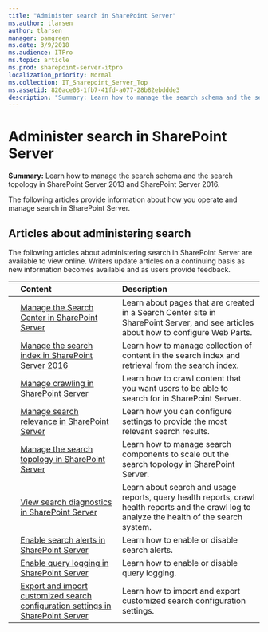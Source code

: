 ```yaml
---
title: "Administer search in SharePoint Server"
ms.author: tlarsen
author: tlarsen
manager: pamgreen
ms.date: 3/9/2018
ms.audience: ITPro
ms.topic: article
ms.prod: sharepoint-server-itpro
localization_priority: Normal
ms.collection: IT_Sharepoint_Server_Top
ms.assetid: 820ace03-1fb7-41fd-a077-28b82ebddde3
description: "Summary: Learn how to manage the search schema and the search topology in SharePoint Server 2013 and SharePoint Server 2016."
---
```


# Administer search in SharePoint Server

 **Summary:** Learn how to manage the search schema and the search topology in SharePoint Server 2013 and SharePoint Server 2016. 
  
The following articles provide information about how you operate and manage search in SharePoint Server.
  
## Articles about administering search

The following articles about administering search in SharePoint Server are available to view online. Writers update articles on a continuing basis as new information becomes available and as users provide feedback.
  
||**Content**|**Description**|
|:-----|:-----|:-----|
||[Manage the Search Center in SharePoint Server](manage-the-search-center-in-sharepoint-server.md) <br/> |Learn about pages that are created in a Search Center site in SharePoint Server, and see articles about how to configure Web Parts.  <br/> |
||[Manage the search index in SharePoint Server 2016](manage-the-index.md) <br/> |Learn how to manage collection of content in the search index and retrieval from the search index.  <br/> |
||[Manage crawling in SharePoint Server](manage-crawling.md) <br/> |Learn how to crawl content that you want users to be able to search for in SharePoint Server.  <br/> |
||[Manage search relevance in SharePoint Server](manage-relevance.md) <br/> |Learn how you can configure settings to provide the most relevant search results.  <br/> |
||[Manage the search topology in SharePoint Server](manage-the-search-topology.md) <br/> |Learn how to manage search components to scale out the search topology in SharePoint Server.  <br/> |
||[View search diagnostics in SharePoint Server](view-search-diagnostics.md) <br/> |Learn about search and usage reports, query health reports, crawl health reports and the crawl log to analyze the health of the search system.  <br/> |
||[Enable search alerts in SharePoint Server](enable-search-alerts.md) <br/> |Learn how to enable or disable search alerts.  <br/> |
||[Enable query logging in SharePoint Server](enable-query-logging.md) <br/> |Learn how to enable or disable query logging.  <br/> |
||[Export and import customized search configuration settings in SharePoint Server](export-and-import-customized-search-configuration-settings.md) <br/> |Learn how to import and export customized search configuration settings.  <br/> |
   

